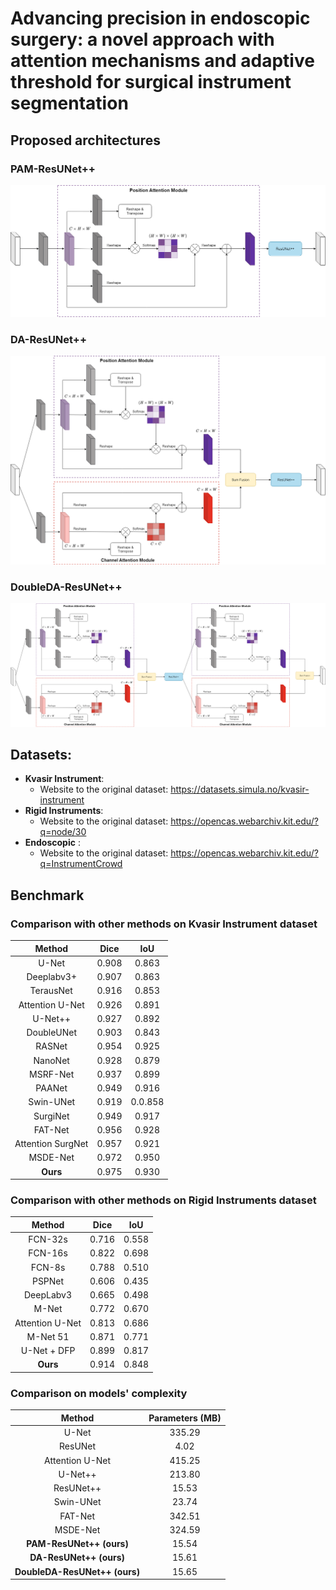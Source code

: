 # Advancing precision in endoscopic surgery: a novel approach with attention mechanisms and adaptive threshold for surgical instrument segmentation

## Proposed architectures

### PAM-ResUNet++

<img src="images/pam-resunetplusplus.png" />

### DA-ResUNet++

<img src="images/da-resunetplusplus.png" />

### DoubleDA-ResUNet++

<img src="images/doubleda-resunetplusplus.png" />

## Datasets:

- **Kvasir Instrument**:
  - Website to the original dataset: https://datasets.simula.no/kvasir-instrument
- **Rigid Instruments**:
  - Website to the original dataset: https://opencas.webarchiv.kit.edu/?q=node/30
- **Endoscopic** :
  - Website to the original dataset: https://opencas.webarchiv.kit.edu/?q=InstrumentCrowd

## Benchmark

### Comparison with other methods on Kvasir Instrument dataset

|      Method       | Dice  |   IoU   |
| :---------------: | :---: | :-----: |
|       U-Net       | 0.908 |  0.863  |
|    Deeplabv3+     | 0.907 |  0.863  |
|     TerausNet     | 0.916 |  0.853  |
|  Attention U-Net  | 0.926 |  0.891  |
|      U-Net++      | 0.927 |  0.892  |
|    DoubleUNet     | 0.903 |  0.843  |
|      RASNet       | 0.954 |  0.925  |
|      NanoNet      | 0.928 |  0.879  |
|     MSRF-Net      | 0.937 |  0.899  |
|      PAANet       | 0.949 |  0.916  |
|     Swin-UNet     | 0.919 | 0.0.858 |
|     SurgiNet      | 0.949 |  0.917  |
|      FAT-Net      | 0.956 |  0.928  |
| Attention SurgNet | 0.957 |  0.921  |
|     MSDE-Net      | 0.972 |  0.950  |
|     **Ours**      | 0.975 |  0.930  |

### Comparison with other methods on Rigid Instruments dataset

|     Method      | Dice  |  IoU  |
| :-------------: | :---: | :---: |
|     FCN-32s     | 0.716 | 0.558 |
|     FCN-16s     | 0.822 | 0.698 |
|     FCN-8s      | 0.788 | 0.510 |
|     PSPNet      | 0.606 | 0.435 |
|    DeepLabv3    | 0.665 | 0.498 |
|      M-Net      | 0.772 | 0.670 |
| Attention U-Net | 0.813 | 0.686 |
|    M-Net 51     | 0.871 | 0.771 |
|   U-Net + DFP   | 0.899 | 0.817 |
|    **Ours**     | 0.914 | 0.848 |

### Comparison on models' complexity

|            Method             | Parameters (MB) |
| :---------------------------: | :-------------: |
|             U-Net             |     335.29      |
|            ResUNet            |      4.02       |
|        Attention U-Net        |     415.25      |
|            U-Net++            |     213.80      |
|           ResUNet++           |      15.53      |
|           Swin-UNet           |      23.74      |
|            FAT-Net            |     342.51      |
|           MSDE-Net            |     324.59      |
|   **PAM-ResUNet++ (ours)**    |      15.54      |
|    **DA-ResUNet++ (ours)**    |      15.61      |
| **DoubleDA-ResUNet++ (ours)** |      15.65      |
